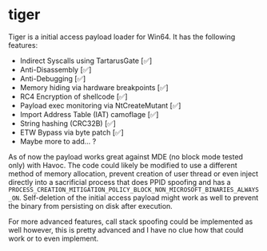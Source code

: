 # tiger

Tiger is a initial access payload loader for Win64. It has the following features:

* Indirect Syscalls using TartarusGate       [✅]
* Anti-Disassembly                           [✅]
* Anti-Debugging                             [✅]
* Memory hiding via hardware breakpoints     [✅]
* RC4 Encryption of shellcode                [✅]
* Payload exec monitoring via NtCreateMutant [✅]
* Import Address Table (IAT) camoflage       [✅]
* String hashing (CRC32B)                    [✅]
* ETW Bypass via byte patch                  [✅]
* Maybe more to add... ?

As of now the payload works great against MDE (no block mode tested only) with Havoc. The code could likely be modified to use a different method of memory allocation, prevent creation of user thread or even inject directly into a sacrificial process that does PPID spoofing and has a `PROCESS_CREATION_MITIGATION_POLICY_BLOCK_NON_MICROSOFT_BINARIES_ALWAYS_ON`. Self-deletion of the initial access payload might work as well to prevent the binary from persisting on disk after execution. 

For more advanced features, call stack spoofing could be implemented as well however, this is pretty advanced and I have no clue how that could work or to even implement.

